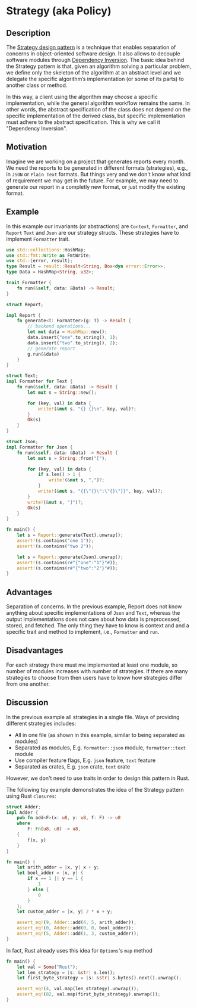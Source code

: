 # Strategy (aka Policy)

## Description

The [Strategy design pattern](https://en.wikipedia.org/wiki/Strategy_pattern) is a technique that enables separation of concerns in object-oriented software design.
It also allows to decouple software modules through [Dependency Inversion](https://en.wikipedia.org/wiki/Dependency_inversion_principle).
The basic idea behind the Strategy pattern is that, given an algorithm solving a particular problem, we define only the skeleton of the algorithm at an abstract level and we delegate the specific algorithm’s implementation (or some of its parts) to another class or method.

In this way, a client using the algorithm may choose a specific implementation, while the general algorithm workflow remains the same.
In other words, the abstract specification of the class does not depend on the specific implementation of the derived class, but specific implementation must adhere to the abstract specification.
This is why we call it "Dependency Inversion".

## Motivation

Imagine we are working on a project that generates reports every month.
We need the reports to be generated in different formats (strategies), e.g.,
in `JSON` or `Plain Text` formats.
But things very and we don't know what kind of requirement we may get in the future.
For example, we may need to generate our report in a completly new format,
or just modify the existing format.

## Example

In this example our invariants (or abstractions) are `Context`, `Formatter`, and `Report`
`Text` and `Json` are our strategy structs.
These strategies have to implement `Formatter` trait.

```rust
use std::collections::HashMap;
use std::fmt::Write as FmtWrite;
use std::{error, result};
type Result = result::Result<String, Box<dyn error::Error>>;
type Data = HashMap<String, u32>;

trait Formatter {
    fn run(&self, data: &Data) -> Result;
}

struct Report;

impl Report {
    fn generate<T: Formatter>(g: T) -> Result {
        // backend operations...
        let mut data = HashMap::new();
        data.insert("one".to_string(), 1);
        data.insert("two".to_string(), 2);
        // generate report
        g.run(&data)
    }
}

struct Text;
impl Formatter for Text {
    fn run(&self, data: &Data) -> Result {
        let mut s = String::new();

        for (key, val) in data {
            write!(&mut s, "{} {}\n", key, val)?;
        }
        Ok(s)
    }
}

struct Json;
impl Formatter for Json {
    fn run(&self, data: &Data) -> Result {
        let mut s = String::from("[");

        for (key, val) in data {
            if s.len() > 1 {
                write!(&mut s, ",")?;
            }
            write!(&mut s, "{{\"{}\":\"{}\"}}", key, val)?;
        }
        write!(&mut s, "]")?;
        Ok(s)
    }
}

fn main() {
    let s = Report::generate(Text).unwrap();
    assert!(s.contains("one 1"));
    assert!(s.contains("two 2"));

    let s = Report::generate(Json).unwrap();
    assert!(s.contains(r#"{"one":"1"}"#));
    assert!(s.contains(r#"{"two":"2"}"#));
}

```

## Advantages

Separation of concerns. In the previous example, Report does not know anything about
specific implementations of `Json` and `Text`, whereas the output implementations does not care about how data is preprocessed, stored, and fetched. 
The only thing they have to know is context and and a specific trait and method to implement, i.e., `Formatter` and `run`.

## Disadvantages

For each strategy there must me implemented at least one module, so number of modules
increases with number of strategies.
If there are many strategies to choose from then users have to know how strategies differ
from one another.

## Discussion

In the previous example all strategies in a single file.
Ways of providing different strategies includes:

- All in one file (as shown in this example, similar to being separated as modules)
- Separated as modules, E.g. `formatter::json` module, `formatter::text` module
- Use compiler feature flags, E.g. `json` feature, `text` feature
- Separated as crates, E.g. `json` crate, `text` crate

However, we don't need to use traits in order to design this pattern in Rust.

The following toy example demonstrates the idea of the Strategy pattern using Rust
`closures`:

```rust
struct Adder;
impl Adder {
    pub fn add<F>(x: u8, y: u8, f: F) -> u8
    where
        F: Fn(u8, u8) -> u8,
    {
        f(x, y)
    }
}

fn main() {
    let arith_adder = |x, y| x + y;
    let bool_adder = |x, y| {
        if x == 1 || y == 1 {
            1
        } else {
            0
        }
    };
    let custom_adder = |x, y| 2 * x + y;

    assert_eq!(9, Adder::add(4, 5, arith_adder));
    assert_eq!(0, Adder::add(0, 0, bool_adder));
    assert_eq!(5, Adder::add(1, 3, custom_adder));
}

```

In fact, Rust already uses this idea for `Options`'s `map` method

```rust
fn main() {
    let val = Some("Rust");
    let len_strategy = |s: &str| s.len();
    let first_byte_strategy = |s: &str| s.bytes().next().unwrap();

    assert_eq!(4, val.map(len_strategy).unwrap());
    assert_eq!(82, val.map(first_byte_strategy).unwrap());
}

```
